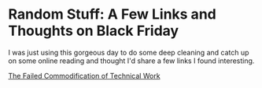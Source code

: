 # Random Stuff: A Few Links and Thoughts on Black Friday

I was just using this gorgeous day to do some deep cleaning and catch up on some online reading and thought I'd share a few links I found interesting.

[The Failed Commodification of Technical Work](https://ludic.mataroa.blog/blog/the-failed-commodification-of-technical-work/)



